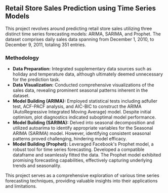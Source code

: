## Retail Store Sales Prediction using Time Series Models

This project revolves around predicting retail store sales utilizing three distinct time series forecasting models: ARIMA, SARIMA, and Prophet. The dataset comprises daily sales data spanning from December 1, 2010, to December 9, 2011, totaling 351 entries.

### Methodology
- **Data Preparation:** Integrated supplementary data sources such as holiday and temperature data, although ultimately deemed unnecessary for the prediction task.
- **Data Visualization:** Conducted comprehensive visualizations of the sales data, revealing prominent seasonal patterns inherent in the dataset.
- **Model Building (ARIMA):** Employed statistical tests including adfuller test, ACF-PACF analysis, and AIC-BIC to construct the ARIMA (AutoRegressive Integrated Moving Average) model. Despite initial optimism, plot diagnostics indicated suboptimal model performance.
- **Model Building (SARIMA):** Delved into seasonal decomposition and utilized autoarima to identify appropriate variables for the Seasonal ARIMA (SARIMA) model. However, identifying consistent seasonal patterns proved challenging, hindering model efficacy.
- **Model Building (Prophet):** Leveraged Facebook's Prophet model, a robust tool for time series forecasting. Developed a compatible dataframe and seamlessly fitted the data. The Prophet model exhibited promising forecasting capabilities, effectively capturing underlying trends and seasonality.

This project serves as a comprehensive exploration of various time series forecasting techniques, providing valuable insights into their applications and limitations.
